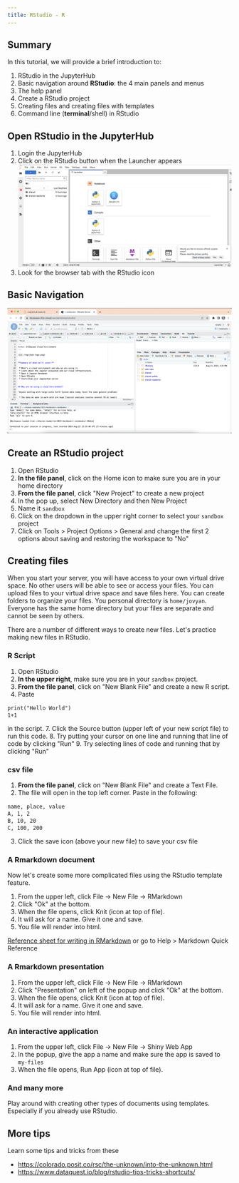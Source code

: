```yaml
---
title: RStudio - R
---
```


## Summary

In this tutorial, we will provide a brief introduction to:

1.  RStudio in the JupyterHub
2.  Basic navigation around  **RStudio**: the 4 main panels and menus
3.  The help panel
4.  Create a RStudio project
4.  Creating files and creating files with templates
5.  Command line (**terminal**/shell) in RStudio

## Open RStudio in the JupyterHub

1. Login the JupyterHub
2. Click on the RStudio button when the Launcher appears
![Jupyterhub Launcher](./img/jhub-launcher.png)
3. Look for the browser tab with the RStudio icon

## Basic Navigation

![RStudio Panels](./img/rstudio.png)

## Create an RStudio project

1. Open RStudio
2. **In the file panel**, click on the Home icon to make sure you are in your home directory
2. **From the file panel**, click "New Project" to create a new project
3. In the pop up, select New Directory and then New Project
3. Name it `sandbox`
4. Click on the dropdown in the upper right corner to select your `sandbox` project
5. Click on Tools > Project Options > General and change the first 2 options about saving and restoring the workspace to "No"

## Creating files

When you start your server, you will have access to your own virtual drive space. No other users will be able to see or access your files. You can upload files to your virtual drive space and save files here. You can create folders to organize your files. You personal directory is `home/jovyan`. Everyone has the same home directory but your files are separate and cannot be seen by others.

There are a number of different ways to create new files. Let's practice making new files in RStudio.

### R Script

1. Open RStudio
2. **In the upper right**, make sure you are in your `sandbox` project.
5. **From the file panel**, click on "New Blank File" and create a new R script.
6. Paste
```
print("Hello World")
1+1
```
in the script.
7. Click the Source button (upper left of your new script file) to run this code.
8. Try putting your cursor on one line and running that line of code by clicking "Run"
9. Try selecting lines of code and running that by clicking "Run"

### csv file

1. **From the file panel**, click on "New Blank File" and create a Text File.
2. The file will open in the top left corner. Paste in the following:
```
name, place, value
A, 1, 2
B, 10, 20
C, 100, 200
```
3. Click the save icon (above your new file) to save your csv file

### A Rmarkdown document

Now let's create some more complicated files using the RStudio template feature.

1. From the upper left, click File -> New File -> RMarkdown
2. Click "Ok" at the bottom.
3. When the file opens, click Knit (icon at top of file).
4. It will ask for a name. Give it one and save.
5. You file will render into html.

[Reference sheet for writing in RMarkdown](https://www.rstudio.com/wp-content/uploads/2015/03/rmarkdown-reference.pdf) or go to Help > Markdown Quick Reference

### A Rmarkdown presentation

1. From the upper left, click File -> New File -> RMarkdown
2. Click "Presentation" on left of the popup and click "Ok" at the bottom.
3. When the file opens, click Knit (icon at top of file).
4. It will ask for a name. Give it one and save.
5. You file will render into html.

### An interactive application

1. From the upper left, click File -> New File -> Shiny Web App
2. In the popup, give the app a name and make sure the app is saved to `my-files`
3. When the file opens, Run App (icon at top of file).

### And many more

Play around with creating other types of documents using templates. Especially if you already use RStudio.

## More tips

Learn some tips and tricks from these

* https://colorado.posit.co/rsc/the-unknown/into-the-unknown.html
* https://www.dataquest.io/blog/rstudio-tips-tricks-shortcuts/
